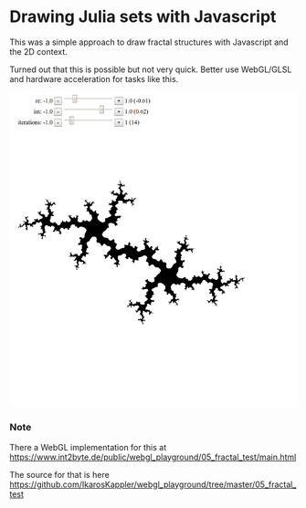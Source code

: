 # Drawing Julia sets with Javascript
This was a simple approach to draw fractal structures with Javascript and
the 2D context.

Turned out that this is possible but not very quick. Better use WebGL/GLSL
and hardware acceleration for tasks like this.

![Julia Set at -0.61 + i0.62](Screenshot_Julia-Set_20160306_2.png "Julia Set at c = -0.61 + i0.62")


### Note
There a WebGL implementation for this at https://www.int2byte.de/public/webgl_playground/05_fractal_test/main.html

The source for that is here https://github.com/IkarosKappler/webgl_playground/tree/master/05_fractal_test

